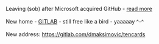 Leaving (sob) after Microsoft acquired GitHub - <a href='https://nakedsecurity.sophos.com/2018/06/06/microsoft-faces-wrath-of-developers-after-github-acquisition/'>read more</a><br><br>New home - <a href='https://www.gitlab.com'>GITLAB</a> - still free like a bird - yaaaaay ^-^<br><br>New address: <a href='https://gitlab.com/dmaksimovic/tencards'>https://gitlab.com/dmaksimovic/tencards</a>
